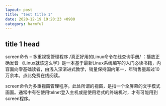 ```yaml
---
layout: post
title: "test title 1"
date: 2020-12-19 19:20:23 +0900
category: harmful
---
```


## title 1 head
screen命令 – 多重视窗管理程序
/真正好用的Linux命令在线查询手册/  ：播放正确发音
《Linux就该这么学》是一本基于最新Linux系统编写的入门必读书籍，内容面向零基础读者，由浅入深渐进式教学，销量保持国内第一，年销售量超过10万余本。点此免费在线阅读。

screen命令为多重视窗管理程序。此处所谓的视窗，是指一个全屏幕的文字模式画面。通常中有在使用telnet登入主机或是使用老式的终端机时，才有可能用到screen程序。